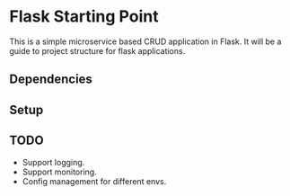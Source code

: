 # Flask Starting Point
This is a simple microservice based CRUD application in Flask. It will be a guide to project structure for flask applications.

## Dependencies

## Setup

## TODO
* Support logging.
* Support monitoring.
* Config management for different envs.
